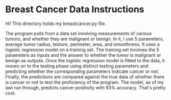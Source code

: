 Breast Cancer Data Instructions
===
Hi! This directory holds my breastcancer.py file.

The program pulls from a data set involving measurements of various tumors, and whether they are malignant or benign.
In it, I use 5 parameters, average tumor radius, texture, perimeter, area, and smoothness. It uses a logistic regression model on a training set. The training set involves the 5 parameters as inputs and the answer to whether the tumor is malignant or benign as outputs.
Once the logistic regression model is fitted to the data, it moves on to the testing phase using distinct testing parameters and predicting whether the corresponding parameters indicate cancer or not. Finally, the predictions are compared against the true data of whether there is cancer or not to test the proficiency of the program. The model, as of my last run through, predicts cancer positivity with 93% accuracy. That's pretty cool.
